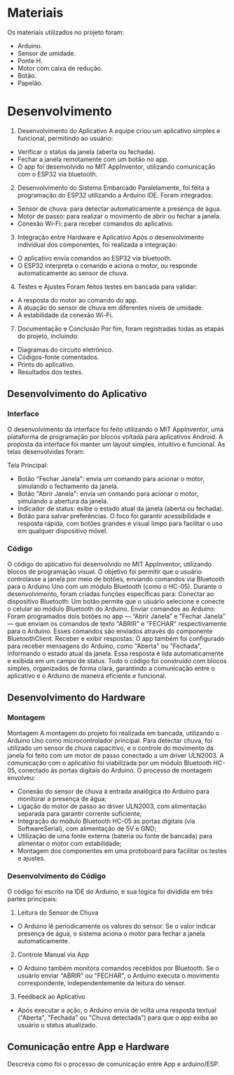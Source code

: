 
# Materiais

Os materiais utilizados no projeto foram:
- Arduino.
- Sensor de umidade.
- Ponte H.
- Motor com caixa de redução.
- Botão.
- Papelão.

# Desenvolvimento

1. Desenvolvimento do Aplicativo
A equipe criou um aplicativo simples e funcional, permitindo ao usuário:
- Verificar o status da janela (aberta ou fechada).
- Fechar a janela remotamente com um botão no app.
- O app foi desenvolvido no MIT AppInventor, utilizando comunicação com o ESP32 via bluetooth.

2. Desenvolvimento do Sistema Embarcado
Paralelamente, foi feita a programação do ESP32 utilizando a Arduino IDE. Foram integrados:
- Sensor de chuva: para detectar automaticamente a presença de água.
- Motor de passo: para realizar o movimento de abrir ou fechar a janela.
- Conexão Wi-Fi: para receber comandos do aplicativo.

3. Integração entre Hardware e Aplicativo
Após o desenvolvimento individual dos componentes, foi realizada a integração:
- O aplicativo envia comandos ao ESP32 via bluetooth.
- O ESP32 interpreta o comando e aciona o motor, ou responde automaticamente ao sensor de chuva.

4. Testes e Ajustes
Foram feitos testes em bancada para validar:
- A resposta do motor ao comando do app.
- A atuação do sensor de chuva em diferentes níveis de umidade.
- A estabilidade da conexão Wi-Fi.

7. Documentação e Conclusão
Por fim, foram registradas todas as etapas do projeto, incluindo:
- Diagramas do circuito eletrônico.
- Códigos-fonte comentados.
- Prints do aplicativo.
- Resultados dos testes.

## Desenvolvimento do Aplicativo

### Interface

O desenvolvimento da interface foi feito utilizando o MIT AppInventor, uma plataforma de programação por blocos voltada para aplicativos Android. A proposta da interface foi manter um layout simples, intuitivo e funcional. As telas desenvolvidas foram:

Tela Principal:
- Botão "Fechar Janela": envia um comando para acionar o motor, simulando o fechamento da janela.
- Botão "Abrir Janela": envia um comando para acionar o motor, simulando a abertura da janela.
- Indicador de status: exibe o estado atual da janela (aberta ou fechada).
- Botão para salvar preferências.
O foco foi garantir acessibilidade e resposta rápida, com botões grandes e visual limpo para facilitar o uso em qualquer dispositivo móvel.

### Código

O código do aplicativo foi desenvolvido no MIT AppInventor, utilizando blocos de programação visual. O objetivo foi permitir que o usuário controlasse a janela por meio de botões, enviando comandos via Bluetooth para o Arduino Uno com um módulo Bluetooth (como o HC-05).
Durante o desenvolvimento, foram criadas funções específicas para:
Conectar ao dispositivo Bluetooth:
Um botão permite que o usuário selecione e conecte o celular ao módulo Bluetooth do Arduino.
Enviar comandos ao Arduino:
Foram programados dois botões no app — “Abrir Janela” e “Fechar Janela” — que enviam os comandos de texto "ABRIR" e "FECHAR" respectivamente para o Arduino. Esses comandos são enviados através do componente BluetoothClient.
Receber e exibir respostas:
O app também foi configurado para receber mensagens do Arduino, como "Aberta" ou "Fechada", informando o estado atual da janela. Essa resposta é lida automaticamente e exibida em um campo de status.
Todo o código foi construído com blocos simples, organizados de forma clara, garantindo a comunicação entre o aplicativo e o Arduino de maneira eficiente e funcional.

## Desenvolvimento do Hardware

### Montagem

Montagem
A montagem do projeto foi realizada em bancada, utilizando o Arduino Uno como microcontrolador principal. Para detectar chuva, foi utilizado um sensor de chuva capacitivo, e o controle do movimento da janela foi feito com um motor de passo conectado a um driver ULN2003. A comunicação com o aplicativo foi viabilizada por um módulo Bluetooth HC-05, conectado às portas digitais do Arduino.
O processo de montagem envolveu:
- Conexão do sensor de chuva à entrada analógica do Arduino para monitorar a presença de água;
- Ligação do motor de passo ao driver ULN2003, com alimentação separada para garantir corrente suficiente;
- Integração do módulo Bluetooth HC-05 às portas digitais (via SoftwareSerial), com alimentação de 5V e GND;
- Utilização de uma fonte externa (bateria ou fonte de bancada) para alimentar o motor com estabilidade;
- Montagem dos componentes em uma protoboard para facilitar os testes e ajustes.

### Desenvolvimento do Código

O código foi escrito na IDE do Arduino, e sua lógica foi dividida em três partes principais:
1. Leitura do Sensor de Chuva
- O Arduino lê periodicamente os valores do sensor. Se o valor indicar presença de água, o sistema aciona o motor para fechar a janela automaticamente.

2. Controle Manual via App
- O Arduino também monitora comandos recebidos por Bluetooth. Se o usuário enviar "ABRIR" ou "FECHAR", o Arduino executa o movimento correspondente, independentemente da leitura do sensor.

3. Feedback ao Aplicativo
- Após executar a ação, o Arduino envia de volta uma resposta textual ("Aberta", "Fechada" ou "Chuva detectada") para que o app exiba ao usuário o status atualizado.

## Comunicação entre App e Hardware

Descreva como foi o processo de comunicação entre App e arduino/ESP.

